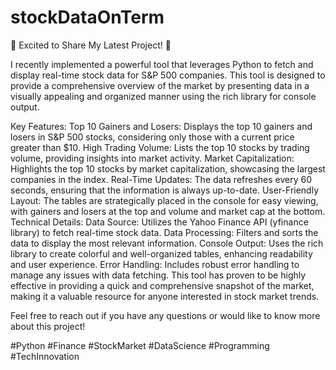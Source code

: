 # stockDataOnTerm

🚀 Excited to Share My Latest Project! 🚀

I recently implemented a powerful tool that leverages Python to fetch and display real-time stock data for S&P 500 companies. This tool is designed to provide a comprehensive overview of the market by presenting data in a visually appealing and organized manner using the rich library for console output.

Key Features:
Top 10 Gainers and Losers: Displays the top 10 gainers and losers in S&P 500 stocks, considering only those with a current price greater than $10.
High Trading Volume: Lists the top 10 stocks by trading volume, providing insights into market activity.
Market Capitalization: Highlights the top 10 stocks by market capitalization, showcasing the largest companies in the index.
Real-Time Updates: The data refreshes every 60 seconds, ensuring that the information is always up-to-date.
User-Friendly Layout: The tables are strategically placed in the console for easy viewing, with gainers and losers at the top and volume and market cap at the bottom.
Technical Details:
Data Source: Utilizes the Yahoo Finance API (yfinance library) to fetch real-time stock data.
Data Processing: Filters and sorts the data to display the most relevant information.
Console Output: Uses the rich library to create colorful and well-organized tables, enhancing readability and user experience.
Error Handling: Includes robust error handling to manage any issues with data fetching.
This tool has proven to be highly effective in providing a quick and comprehensive snapshot of the market, making it a valuable resource for anyone interested in stock market trends.

Feel free to reach out if you have any questions or would like to know more about this project!

#Python #Finance #StockMarket #DataScience #Programming #TechInnovation
